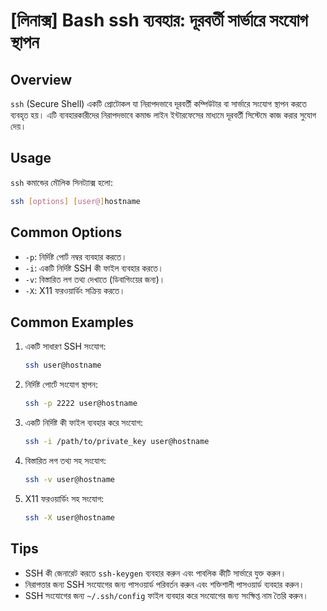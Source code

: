 # [লিনাক্স] Bash ssh ব্যবহার: দূরবর্তী সার্ভারে সংযোগ স্থাপন

## Overview
`ssh` (Secure Shell) একটি প্রোটোকল যা নিরাপদভাবে দূরবর্তী কম্পিউটার বা সার্ভারে সংযোগ স্থাপন করতে ব্যবহৃত হয়। এটি ব্যবহারকারীদের নিরাপদভাবে কমান্ড লাইন ইন্টারফেসের মাধ্যমে দূরবর্তী সিস্টেমে কাজ করার সুযোগ দেয়।

## Usage
`ssh` কমান্ডের মৌলিক সিনট্যাক্স হলো:

```bash
ssh [options] [user@]hostname
```

## Common Options
- `-p`: নির্দিষ্ট পোর্ট নম্বর ব্যবহার করতে।
- `-i`: একটি নির্দিষ্ট SSH কী ফাইল ব্যবহার করতে।
- `-v`: বিস্তারিত লগ তথ্য দেখাতে (ডিবাগিংয়ের জন্য)।
- `-X`: X11 ফরওয়ার্ডিং সক্রিয় করতে।

## Common Examples
1. একটি সাধারণ SSH সংযোগ:
   ```bash
   ssh user@hostname
   ```

2. নির্দিষ্ট পোর্টে সংযোগ স্থাপন:
   ```bash
   ssh -p 2222 user@hostname
   ```

3. একটি নির্দিষ্ট কী ফাইল ব্যবহার করে সংযোগ:
   ```bash
   ssh -i /path/to/private_key user@hostname
   ```

4. বিস্তারিত লগ তথ্য সহ সংযোগ:
   ```bash
   ssh -v user@hostname
   ```

5. X11 ফরওয়ার্ডিং সহ সংযোগ:
   ```bash
   ssh -X user@hostname
   ```

## Tips
- SSH কী জেনারেট করতে `ssh-keygen` ব্যবহার করুন এবং পাবলিক কীটি সার্ভারে যুক্ত করুন।
- নিরাপত্তার জন্য SSH সংযোগের জন্য পাসওয়ার্ড পরিবর্তন করুন এবং শক্তিশালী পাসওয়ার্ড ব্যবহার করুন।
- SSH সংযোগের জন্য `~/.ssh/config` ফাইল ব্যবহার করে সংযোগের জন্য সংক্ষিপ্ত নাম তৈরি করুন।